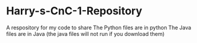 # Harry-s-CnC-1-Repository
A respository for my code to share
The Python files are in python
The Java files are in Java (the java files will not run if you download them)

